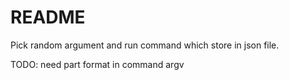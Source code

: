# README #

Pick random argument and run command which store in json file.

TODO:
need part format in command argv
